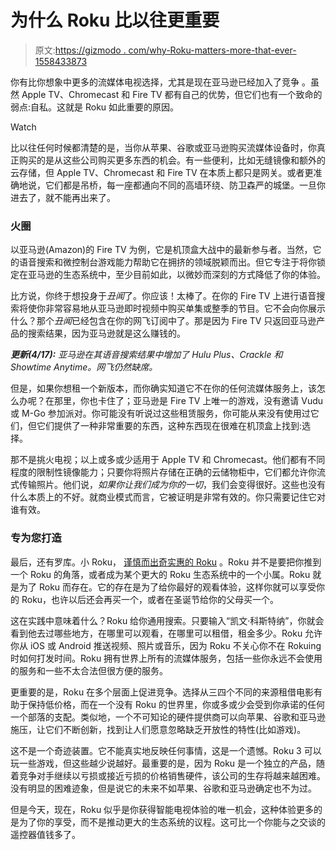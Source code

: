 # 为什么 Roku 比以往更重要

> 原文:[https://gizmodo . com/why-Roku-matters-more-that-ever-1558433873](https://gizmodo.com/why-roku-matters-more-than-ever-1558433873)

你有比你想象中更多的流媒体电视选择，尤其是现在亚马逊已经加入了竞争 。虽然 Apple TV、Chromecast 和 Fire TV 都有自己的优势，但它们也有一个致命的弱点:自私。这就是 Roku 如此重要的原因。

Watch

比以往任何时候都清楚的是，当你从苹果、谷歌或亚马逊购买流媒体设备时，你真正购买的是从这些公司购买更多东西的机会。有一些便利，比如无缝镜像和额外的云存储，但 Apple TV、Chromecast 和 Fire TV 在本质上都只是网关。或者更准确地说，它们都是吊桥，每一座都通向不同的高墙环绕、防卫森严的城堡。一旦你进去了，就不能再出来了。

### 火圈

以亚马逊(Amazon)的 Fire TV 为例，它是机顶盒大战中的最新参与者。当然，它的语音搜索和微控制台游戏能力帮助它在拥挤的领域脱颖而出。但它专注于将你锁定在亚马逊的生态系统中，至少目前如此，以微妙而深刻的方式降低了你的体验。

比方说，你终于想投身于*丑闻*了。你应该！太棒了。在你的 Fire TV 上进行语音搜索将使你非常容易地从亚马逊即时视频中购买单集或整季的节目。它不会向你展示什么？那个*丑闻*已经包含在你的网飞订阅中了。那是因为 Fire TV 只返回亚马逊产品的搜索结果，因为亚马逊就是这么赚钱的。

***更新(4/17):*** *亚马逊在其语音搜索结果中增加了 Hulu Plus、Crackle 和 Showtime Anytime。网飞仍然缺席。*

但是，如果你想租一个新版本，而你确实知道它不在你的任何流媒体服务上，该怎么办呢？在那里，你也卡住了；亚马逊是 Fire TV 上唯一的游戏，没有邀请 Vudu 或 M-Go 参加派对。你可能没有听说过这些租赁服务，你可能从来没有使用过它们，但它们提供了一种非常重要的东西，这种东西现在很难在机顶盒上找到:选择。

那不是挑火电视；以上或多或少适用于 Apple TV 和 Chromecast。他们都有不同程度的限制性镜像能力；只要你将照片存储在正确的云储物柜中，它们都允许你流式传输照片。他们说，*如果你让我们成为你的一切*，我们会变得很好。这些也没有什么本质上的不好。就商业模式而言，它被证明是非常有效的。你只需要记住它对谁有效。

### 专为您打造

最后，还有罗库。小 Roku， [谨慎而出奇实惠的 Roku](http://gizmodo.com/roku-streaming-stick-review-a-50-wonder-and-your-tvs-1552979170) 。Roku 并不是要把你推到一个 Roku 的角落，或者成为某个更大的 Roku 生态系统中的一个小属。Roku 就是为了 Roku 而存在。它的存在是为了给你最好的观看体验，这样你就可以享受你的 Roku，也许以后还会再买一个，或者在圣诞节给你的父母买一个。

这在实践中意味着什么？Roku 给你通用搜索。只要输入“凯文·科斯特纳”，你就会看到他去过哪些地方，在哪里可以观看，在哪里可以租借，租金多少。Roku 允许你从 iOS 或 Android 推送视频、照片或音乐，因为 Roku 不关心你不在 Rokuing 时如何打发时间。Roku 拥有世界上所有的流媒体服务，包括一些你永远不会使用的服务和一些不太合法但很方便的服务。

更重要的是，Roku 在多个层面上促进竞争。选择从三四个不同的来源租借电影有助于保持低价格，而在一个没有 Roku 的世界里，你或多或少会受到你承诺的任何一个部落的支配。类似地，一个不可知论的硬件提供商可以向苹果、谷歌和亚马逊施压，让它们不断创新，找到让人们愿意忽略缺乏开放性的特性(比如游戏)。

这不是一个奇迹装置。它不能真实地反映任何事情，这是一个遗憾。Roku 3 可以玩一些游戏，但这些越少说越好。最重要的是，因为 Roku 是一个独立的产品，随着竞争对手继续以亏损或接近亏损的价格销售硬件，该公司的生存将越来越困难。没有明显的困难迹象，但是说它的未来不如苹果、谷歌和亚马逊确定也不为过。

但是今天，现在，Roku 似乎是你获得智能电视体验的唯一机会，这种体验更多的是为了你的享受，而不是推动更大的生态系统的议程。这可比一个你能与之交谈的遥控器值钱多了。